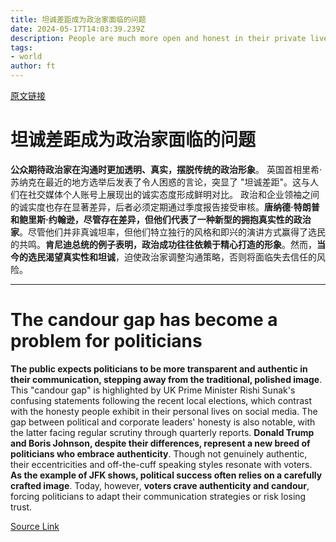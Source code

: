 ```yaml
---
title: 坦诚差距成为政治家面临的问题
date: 2024-05-17T14:03:39.239Z
description: People are much more open and honest in their private lives and now expect the same from their leaders
tags: 
- world
author: ft
---
```


[原文链接](https://ft.com/content/112ac3c1-b34d-4289-a956-1db72981d50f)

# 坦诚差距成为政治家面临的问题

**公众期待政治家在沟通时更加透明、真实，摆脱传统的政治形象**。 英国首相里希·苏纳克在最近的地方选举后发表了令人困惑的言论，突显了 "坦诚差距"。这与人们在社交媒体个人账号上展现出的诚实态度形成鲜明对比。 政治和企业领袖之间的诚实度也存在显著差异，后者必须定期通过季度报告接受审核。**唐纳德·特朗普和鲍里斯·约翰逊，尽管存在差异，但他们代表了一种新型的拥抱真实性的政治家**。尽管他们并非真诚坦率，但他们特立独行的风格和即兴的演讲方式赢得了选民的共鸣。**肯尼迪总统的例子表明，政治成功往往依赖于精心打造的形象**。然而，**当今的选民渴望真实性和坦诚**，迫使政治家调整沟通策略，否则将面临失去信任的风险。

---

# The candour gap has become a problem for politicians

**The public expects politicians to be more transparent and authentic in their communication, stepping away from the traditional, polished image**. This "candour gap" is highlighted by UK Prime Minister Rishi Sunak's confusing statements following the recent local elections, which contrast with the honesty people exhibit in their personal lives on social media. The gap between political and corporate leaders' honesty is also notable, with the latter facing regular scrutiny through quarterly reports. **Donald Trump and Boris Johnson, despite their differences, represent a new breed of politicians who embrace authenticity**. Though not genuinely authentic, their eccentricities and off-the-cuff speaking styles resonate with voters. **As the example of JFK shows, political success often relies on a carefully crafted image**. Today, however, **voters crave authenticity and candour**, forcing politicians to adapt their communication strategies or risk losing trust.

[Source Link](https://ft.com/content/112ac3c1-b34d-4289-a956-1db72981d50f)

